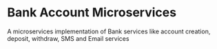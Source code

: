 # Bank Account Microservices

A microservices implementation of Bank services like account creation, deposit, withdraw, SMS and Email services
